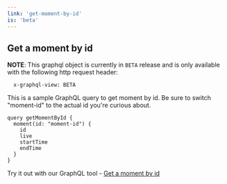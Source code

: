 ```yaml
---
link: 'get-moment-by-id'
is: 'beta'
---
```

## Get a moment by id

**NOTE**: This graphql object is currently in `BETA` release and is only available with the following http request header:

      x-graphql-view: BETA


This is a sample GraphQL query to get moment by id. Be sure to switch "moment-id" to the actual id you're curious about.

```
query getMomentById {
  moment(id: "moment-id") {
    id
    live
    startTime
    endTime
  }
}

```

Try it out with our GraphQL tool - <a href="https://developer.watsonwork.ibm.com/tools/graphql?query=query%20getMomentById%20{%20%20moment(id:%20%22moment-id%22)%20{%20%20%20%20id%20%20%20%20live%20%20%20%20startTime%20%20%20%20endTime%20%20}}" target="_blank">Get a moment by id</a>
